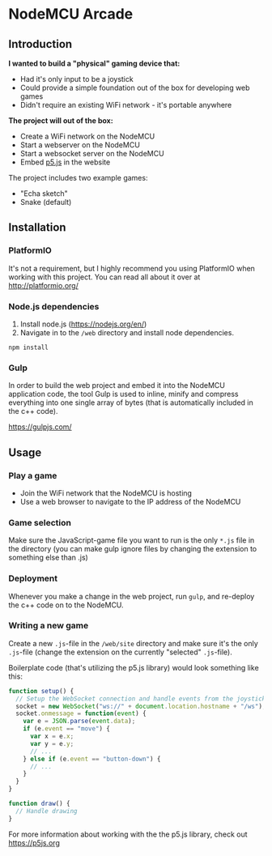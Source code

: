 # NodeMCU Arcade

## Introduction

**I wanted to build a "physical" gaming device that:**
* Had it's only input to be a joystick
* Could provide a simple foundation out of the box for developing web games
* Didn't require an existing WiFi network - it's portable anywhere

**The project will out of the box:**
* Create a WiFi network on the NodeMCU
* Start a webserver on the NodeMCU
* Start a websocket server on the NodeMCU
* Embed [p5.js](https://p5js.org) in the website

The project includes two example games:
* "Echa sketch"
* Snake (default)

## Installation

### PlatformIO

It's not a requirement, but I highly recommend you using PlatformIO when working with this project. You can read all about it over at http://platformio.org/

### Node.js dependencies

1) Install node.js (https://nodejs.org/en/)
2) Navigate in to the `/web` directory and install node dependencies.

`npm install`

### Gulp

In order to build the web project and embed it into the NodeMCU application code, the tool Gulp is used to inline, minify and compress everything into one single array of bytes (that is automatically included in the c++ code).

https://gulpjs.com/

## Usage

### Play a game

* Join the WiFi network that the NodeMCU is hosting
* Use a web browser to navigate to the IP address of the NodeMCU

### Game selection

Make sure the JavaScript-game file you want to run is the only `*.js` file in the directory (you can make gulp ignore files by changing the extension to something else than .js)

### Deployment

Whenever you make a change in the web project, run `gulp`, and re-deploy the c++ code on to the NodeMCU.

### Writing a new game

Create a new `.js`-file in the `/web/site` directory and make sure it's the only `.js`-file (change the extension on the currently "selected" `.js`-file).

Boilerplate code (that's utilizing the p5.js library) would look something like this:

```javascript
function setup() {
  // Setup the WebSocket connection and handle events from the joystick
  socket = new WebSocket("ws://" + document.location.hostname + "/ws");
  socket.onmessage = function(event) {
    var e = JSON.parse(event.data);
    if (e.event == "move") {
      var x = e.x;
      var y = e.y;
      // ...
    } else if (e.event == "button-down") {
      // ...
    }
  }
}

function draw() {
  // Handle drawing
}
```

For more information about working with the the p5.js library, check out https://p5js.org
